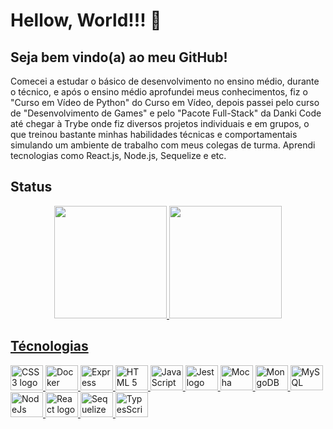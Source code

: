 # Hellow, World!!! 🚀

## Seja bem vindo(a) ao meu GitHub!

Comecei a estudar o básico de desenvolvimento no ensino médio, durante o técnico, e após o ensino médio aprofundei meus conhecimentos, fiz o "Curso em Vídeo de Python" do Curso em Vídeo, depois passei pelo curso de "Desenvolvimento de Games" e pelo "Pacote Full-Stack" da Danki Code até chegar à Trybe onde fiz diversos projetos individuais e em grupos, o que treinou bastante minhas habilidades técnicas e comportamentais simulando um ambiente de trabalho com meus colegas de turma. Aprendi tecnologias como React.js, Node.js, Sequelize e etc.

## Status

<div align="center">
  <a href="https://github.com/JVLENNY10">
  <img height="180em" src="https://github-readme-stats.vercel.app/api?username=JVLENNY10&show_icons=true&theme=dracula&include_all_commits=true&count_private=true"/>
  <img height="180em" src="https://github-readme-stats.vercel.app/api/top-langs/?username=JVLENNY10&layout=compact&langs_count=7&theme=dracula"/>
</div>

## Técnologias

<div align="left">
  <img src="https://cdn.jsdelivr.net/gh/devicons/devicon/icons/css3/css3-original.svg" height="40" width="52" alt="CSS 3 logo"  />
  <img src="https://cdn.jsdelivr.net/gh/devicons/devicon/icons/docker/docker-original.svg" height="40" width="52" alt="Docker logo"  />
  <img src="https://cdn.jsdelivr.net/gh/devicons/devicon/icons/express/express-original.svg" height="40" width="52" alt="Express logo"  />
  <img src="https://cdn.jsdelivr.net/gh/devicons/devicon/icons/html5/html5-original.svg" height="40" width="52" alt="HTML 5 logo"  />
  <img src="https://cdn.jsdelivr.net/gh/devicons/devicon/icons/javascript/javascript-original.svg" height="40" width="52" alt="JavaScript logo"  />
  <img src="https://cdn.jsdelivr.net/gh/devicons/devicon/icons/jest/jest-plain.svg" height="40" width="52" alt="Jest logo"  />
  <img src="https://cdn.jsdelivr.net/gh/devicons/devicon/icons/mocha/mocha-plain.svg" height="40" width="52" alt="Mocha logo"  />
  <img src="https://cdn.jsdelivr.net/gh/devicons/devicon/icons/mongodb/mongodb-original.svg" height="40" width="52" alt="MongoDB logo"  />
  <img src="https://cdn.jsdelivr.net/gh/devicons/devicon/icons/mysql/mysql-original.svg" height="40" width="52" alt="MySQL logo"  />
  <img src="https://cdn.jsdelivr.net/gh/devicons/devicon/icons/nodejs/nodejs-original.svg" height="40" width="52" alt="NodeJs logo"  />
  <img src="https://cdn.jsdelivr.net/gh/devicons/devicon/icons/react/react-original.svg" height="40" width="52" alt="React logo"  />
  <img src="https://cdn.jsdelivr.net/gh/devicons/devicon/icons/sequelize/sequelize-original.svg" height="40" width="52" alt="Sequelize logo"  />
  <img src="https://cdn.jsdelivr.net/gh/devicons/devicon/icons/typescript/typescript-original.svg" height="40" width="52" alt="TypesScript logo"  />
</div>
